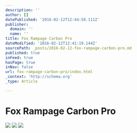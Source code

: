 ```yaml
---
description: ''
author: []
datePublished: '2016-02-12T12:44:50.111Z'
publisher:
  domain: ''
  name: ''
title: Fox Rampage Carbon Pro
dateModified: '2016-02-12T12:41:19.144Z'
sourcePath: _posts/2016-02-12-fox-rampage-carbon-pro.md
published: true
inFeed: true
hasPage: true
inNav: false
url: fox-rampage-carbon-pro/index.html
_context: 'http://schema.org'
_type: Article

---
```

# Fox Rampage Carbon Pro
![](https://the-grid-user-content.s3-us-west-2.amazonaws.com/2a07f3c9-ac68-4e84-b008-6095f859e21a.png)
![](https://the-grid-user-content.s3-us-west-2.amazonaws.com/536a50ee-49d4-4aa5-95a5-351f192b272d.png)
![](https://the-grid-user-content.s3-us-west-2.amazonaws.com/5afcba1b-c273-4331-ab1a-b3259f8ead02.png)